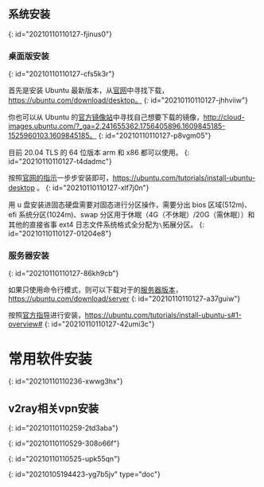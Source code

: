 ## 系统安装
{: id="20210110110127-fjinus0"}

### 桌面版安装
{: id="20210110110127-cfs5k3r"}

首先是安装 Ubuntu 最新版本，从[官网](https://ubuntu.com/download/desktop)中寻找下载，https://ubuntu.com/download/desktop。
{: id="20210110110127-jhhviiw"}

你也可以从 Ubuntu 的[官方镜像站](http://cloud-images.ubuntu.com/?_ga=2.241655362.1756405896.1609845185-1525960103.1609845185)中寻找自己想要下载的镜像，http://cloud-images.ubuntu.com/?_ga=2.241655362.1756405896.1609845185-1525960103.1609845185。
{: id="20210110110127-p8vgm05"}

目前 20.04 TLS 的 64 位版本 arm 和 x86 都可以使用。
{: id="20210110110127-t4dadmc"}

按照[官网的指示](https://ubuntu.com/tutorials/install-ubuntu-desktop)一步步安装即可，https://ubuntu.com/tutorials/install-ubuntu-desktop 。
{: id="20210110110127-xlf7j0n"}

用 u 盘安装进固态硬盘需要对固态进行分区操作，需要分出 bios 区域(512m)、efi 系统分区(1024m)、swap 分区用于休眠（4G（不休眠）/20G（需休眠））和其他的直接省事 ext4 日志文件系统格式全分配为`\`拓展分区。
{: id="20210110110127-01204e8"}

### 服务器安装
{: id="20210110110127-86kh9cb"}

如果只使用命令行模式，则可以下载对于的[服务器版本](https://ubuntu.com/download/server)，https://ubuntu.com/download/server
{: id="20210110110127-a37guiw"}

按照[官方指导](https://ubuntu.com/tutorials/install-ubuntu-server#1-overview)进行安装，https://ubuntu.com/tutorials/install-ubuntu-s#1-overview#
{: id="20210110110127-42umi3c"}

# 常用软件安装
{: id="20210110110236-xwwg3hx"}

## v2ray相关vpn安装
{: id="20210110110259-2td3aba"}

 
{: id="20210110110529-308o66f"}

{: id="20210110110525-upk55qn"}


{: id="20210105194423-yg7b5jv" type="doc"}
